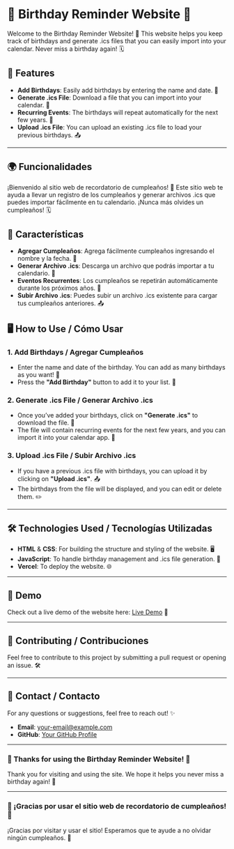 # 🎉 Birthday Reminder Website 🎂

Welcome to the Birthday Reminder Website! 🎉 This website helps you keep track of birthdays and generate .ics files that you can easily import into your calendar. Never miss a birthday again! 🗓️

## 🚀 Features

- **Add Birthdays**: Easily add birthdays by entering the name and date. 📝
- **Generate .ics File**: Download a file that you can import into your calendar. 📅
- **Recurring Events**: The birthdays will repeat automatically for the next few years. 🔁
- **Upload .ics File**: You can upload an existing .ics file to load your previous birthdays. 📤

---

## 🌍 Funcionalidades

¡Bienvenido al sitio web de recordatorio de cumpleaños! 🎉 Este sitio web te ayuda a llevar un registro de los cumpleaños y generar archivos .ics que puedes importar fácilmente en tu calendario. ¡Nunca más olvides un cumpleaños! 🗓️

## 🚀 Características

- **Agregar Cumpleaños**: Agrega fácilmente cumpleaños ingresando el nombre y la fecha. 📝
- **Generar Archivo .ics**: Descarga un archivo que podrás importar a tu calendario. 📅
- **Eventos Recurrentes**: Los cumpleaños se repetirán automáticamente durante los próximos años. 🔁
- **Subir Archivo .ics**: Puedes subir un archivo .ics existente para cargar tus cumpleaños anteriores. 📤

## 🖥️ How to Use / Cómo Usar

### 1. Add Birthdays / Agregar Cumpleaños
- Enter the name and date of the birthday. You can add as many birthdays as you want! 🎂
- Press the **"Add Birthday"** button to add it to your list. 🎉

### 2. Generate .ics File / Generar Archivo .ics
- Once you’ve added your birthdays, click on **"Generate .ics"** to download the file. 🔽
- The file will contain recurring events for the next few years, and you can import it into your calendar app. 📲

### 3. Upload .ics File / Subir Archivo .ics
- If you have a previous .ics file with birthdays, you can upload it by clicking on **"Upload .ics"**. 📤
- The birthdays from the file will be displayed, and you can edit or delete them. ✏️

---

## 🛠️ Technologies Used / Tecnologías Utilizadas

- **HTML** & **CSS**: For building the structure and styling of the website. 🖥️
- **JavaScript**: To handle birthday management and .ics file generation. 🚀
- **Vercel**: To deploy the website. 🌐

---

## 📅 Demo

Check out a live demo of the website here: [Live Demo](https://yourwebsite.vercel.app) 🌟

---

## 🔧 Contributing / Contribuciones

Feel free to contribute to this project by submitting a pull request or opening an issue. 🛠️

---

## 🤝 Contact / Contacto

For any questions or suggestions, feel free to reach out! ✨

- **Email**: [your-email@example.com](mailto:your-email@example.com)
- **GitHub**: [Your GitHub Profile](https://github.com/your-profile)

---

### 🎉 Thanks for using the Birthday Reminder Website! 🎂
Thank you for visiting and using the site. We hope it helps you never miss a birthday again! 🥳

---

### 🎉 ¡Gracias por usar el sitio web de recordatorio de cumpleaños! 🎂
¡Gracias por visitar y usar el sitio! Esperamos que te ayude a no olvidar ningún cumpleaños. 🥳
